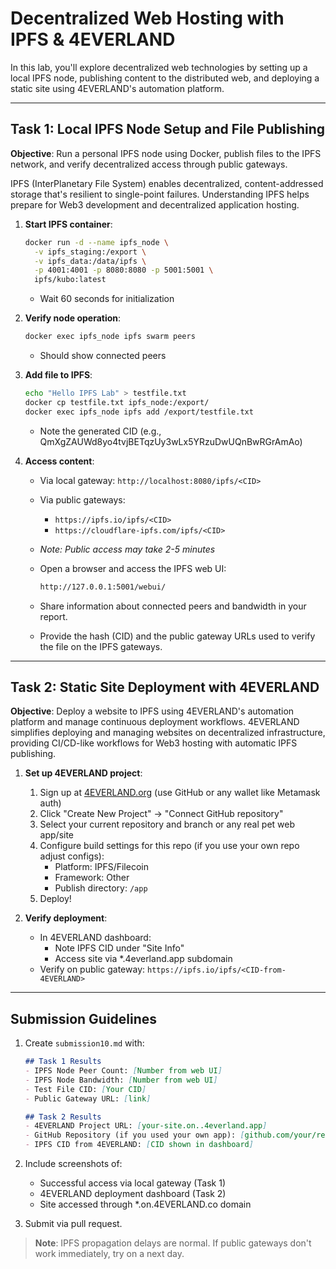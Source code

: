 # Decentralized Web Hosting with IPFS & 4EVERLAND

In this lab, you'll explore decentralized web technologies by setting up a local IPFS node, publishing content to the distributed web, and deploying a static site using 4EVERLAND's automation platform.

---

## Task 1: Local IPFS Node Setup and File Publishing

**Objective**: Run a personal IPFS node using Docker, publish files to the IPFS network, and verify decentralized access through public gateways.

IPFS (InterPlanetary File System) enables decentralized, content-addressed storage that's resilient to single-point failures. Understanding IPFS helps prepare for Web3 development and decentralized application hosting.

1. **Start IPFS container**:

   ```bash
   docker run -d --name ipfs_node \
     -v ipfs_staging:/export \
     -v ipfs_data:/data/ipfs \
     -p 4001:4001 -p 8080:8080 -p 5001:5001 \
     ipfs/kubo:latest
   ```

   - Wait 60 seconds for initialization

2. **Verify node operation**:

   ```bash
   docker exec ipfs_node ipfs swarm peers
   ```

   - Should show connected peers

3. **Add file to IPFS**:

   ```bash
   echo "Hello IPFS Lab" > testfile.txt
   docker cp testfile.txt ipfs_node:/export/
   docker exec ipfs_node ipfs add /export/testfile.txt
   ```

   - Note the generated CID (e.g., QmXgZAUWd8yo4tvjBETqzUy3wLx5YRzuDwUQnBwRGrAmAo)

4. **Access content**:
   - Via local gateway: `http://localhost:8080/ipfs/<CID>`
   - Via public gateways:
     - `https://ipfs.io/ipfs/<CID>`
     - `https://cloudflare-ipfs.com/ipfs/<CID>`
   - *Note: Public access may take 2-5 minutes*
   - Open a browser and access the IPFS web UI:

     ```sh
     http://127.0.0.1:5001/webui/
     ```

   - Share information about connected peers and bandwidth in your report.
   - Provide the hash (CID) and the public gateway URLs used to verify the file on the IPFS gateways.

---

## Task 2: Static Site Deployment with 4EVERLAND

**Objective**: Deploy a website to IPFS using 4EVERLAND's automation platform and manage continuous deployment workflows. 4EVERLAND simplifies deploying and managing websites on decentralized infrastructure, providing CI/CD-like workflows for Web3 hosting with automatic IPFS publishing.

1. **Set up 4EVERLAND project**:
   1. Sign up at [4EVERLAND.org](https://www.4everland.org/) (use GitHub or any wallet  like Metamask auth)
   2. Click "Create New Project" → "Connect GitHub repository"
   3. Select your current repository and branch or any real pet web app/site
   4. Configure build settings for this repo (if you use your own repo adjust configs):
      - Platform: IPFS/Filecoin
      - Framework: Other
      - Publish directory: `/app`
   5. Deploy!

2. **Verify deployment**:
   - In 4EVERLAND dashboard:
     - Note IPFS CID under "Site Info"
     - Access site via *.4everland.app subdomain
   - Verify on public gateway:
     `https://ipfs.io/ipfs/<CID-from-4EVERLAND>`

---

## Submission Guidelines

1. Create `submission10.md` with:

   ```markdown
   ## Task 1 Results
   - IPFS Node Peer Count: [Number from web UI]
   - IPFS Node Bandwidth: [Number from web UI]
   - Test File CID: [Your CID]
   - Public Gateway URL: [link]

   ## Task 2 Results
   - 4EVERLAND Project URL: [your-site.on..4everland.app]
   - GitHub Repository (if you used your own app): [github.com/your/repo]
   - IPFS CID from 4EVERLAND: [CID shown in dashboard]
   ```

2. Include screenshots of:
   - Successful access via local gateway (Task 1)
   - 4EVERLAND deployment dashboard (Task 2)
   - Site accessed through *.on.4EVERLAND.co domain

3. Submit via pull request.

> **Note**: IPFS propagation delays are normal. If public gateways don't work immediately, try on a next day.

